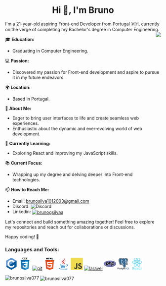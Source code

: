 <h1 align="center">Hi 👋, I'm Bruno</h1>
<!-- <p align="left"> <img src="https://komarev.com/ghpvc/?username=brunosilva077&label=Profile%20views&color=0e75b6&style=flat" alt="brunosilva077" /> </p> -->



I'm a 21-year-old aspiring Front-end Developer from Portugal 🇵🇹, currently on the verge of completing my Bachelor's degree in Computer Engineering.
<Img align="right" src="https://lanyard.cnrad.dev/api/324633935935963138?bg=none&showDisplayName=true"/>


🎓 **Education:**
- Graduating in Computer Engineering.

💻 **Passion:**
- Discovered my passion for Front-end development and aspire to pursue it in my future endeavors.

🌍 **Location:**
- Based in Portugal.

🚀 **About Me:**
- Eager to bring user interfaces to life and create seamless web experiences.
- Enthusiastic about the dynamic and ever-evolving world of web development.

🌱 **Currently Learning:**
- Exploring React and improving my JavaScript skills.

📚 **Current Focus:**
- Wrapping up my degree and delving deeper into Front-end technologies.

📫 **How to Reach Me:**
- Email: brunosilva1012003@gmail.com
- Discord: ![Discord](https://img.shields.io/badge/Discord-hazy6075-blue?style=for-the-badge&logo=discord)
- Linkedin: <a href="https://linkedin.com/in/brunogsilvaa" target="blank"><img align="center" src="https://raw.githubusercontent.com/rahuldkjain/github-profile-readme-generator/master/src/images/icons/Social/linked-in-alt.svg" alt="brunogsilvaa" height="30" width="40" /></a>


Let's connect and build something amazing together! Feel free to explore my repositories and reach out for collaborations or discussions.

Happy coding! 🚀

<h3 align="left">Languages and Tools:</h3>
<p align="left"> <a href="https://www.cprogramming.com/" target="_blank" rel="noreferrer"> <img src="https://raw.githubusercontent.com/devicons/devicon/master/icons/c/c-original.svg" alt="c" width="40" height="40"/></a> 
  <a href="https://www.w3schools.com/css/" target="_blank" rel="noreferrer"> <img src="https://raw.githubusercontent.com/devicons/devicon/master/icons/css3/css3-original-wordmark.svg" alt="css3" width="40" height="40"/></a> 
  <a href="https://git-scm.com/" target="_blank" rel="noreferrer"> <img src="https://www.vectorlogo.zone/logos/git-scm/git-scm-icon.svg" alt="git" width="40" height="40"/></a> 
  <a href="https://www.w3.org/html/" target="_blank" rel="noreferrer"> <img src="https://raw.githubusercontent.com/devicons/devicon/master/icons/html5/html5-original-wordmark.svg" alt="html5" width="40" height="40"/></a> 
  <a href="https://www.java.com" target="_blank" rel="noreferrer"> <img src="https://raw.githubusercontent.com/devicons/devicon/master/icons/java/java-original.svg" alt="java" width="40" height="40"/></a> 
  <a href="https://developer.mozilla.org/en-US/docs/Web/JavaScript" target="_blank" rel="noreferrer"> <img src="https://raw.githubusercontent.com/devicons/devicon/master/icons/javascript/javascript-original.svg" alt="javascript" width="40" height="40"/></a> 
  <!-- <a href="https://laravel.com/" target="_blank" rel="noreferrer"> <!--<img src="https://raw.githubusercontent.com/devicons/devicon/master/icons/laravel/laravel-plain-wordmark.svg" alt="laravel" width="40" height="40"/>  </a> -->
  <a href="https://laravel.com/" target="_blank" rel="noreferrer"> <img src="https://laravel.com/img/logotype.min.svg" alt="laravel" width="40" height="40"/></a>
  <a href="https://www.php.net" target="_blank" rel="noreferrer"> <img src="https://raw.githubusercontent.com/devicons/devicon/master/icons/php/php-original.svg" alt="php" width="40" height="40"/></a> 
  <a href="https://www.postgresql.org" target="_blank" rel="noreferrer"> <img src="https://raw.githubusercontent.com/devicons/devicon/master/icons/postgresql/postgresql-original-wordmark.svg" alt="postgresql" width="40" height="40"/></a> 
  <a href="https://reactjs.org/" target="_blank" rel="noreferrer"> <img src="https://raw.githubusercontent.com/devicons/devicon/master/icons/react/react-original-wordmark.svg" alt="react" width="40" height="40"/></a> 
</p>

<p><img align="left" src="https://github-readme-stats.vercel.app/api/top-langs?username=brunosilva077&show_icons=true&theme=dark&locale=en&layout=compact" alt="brunosilva077" /></p>

<p>&nbsp;<img align="center" src="https://github-readme-stats.vercel.app/api?username=brunosilva077&show_icons=true&theme=dark&locale=en" alt="brunosilva077" /></p>

<!--![snake gif](https://github.com/BrunoSilva077/BrunoSilva077/blob/output/github-contribution-grid-snake.svg)-->
